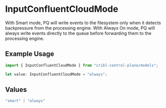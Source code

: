 # InputConfluentCloudMode

With Smart mode, PQ will write events to the filesystem only when it detects backpressure from the processing engine. With Always On mode, PQ will always write events directly to the queue before forwarding them to the processing engine.

## Example Usage

```typescript
import { InputConfluentCloudMode } from "cribl-control-plane/models";

let value: InputConfluentCloudMode = "always";
```

## Values

```typescript
"smart" | "always"
```